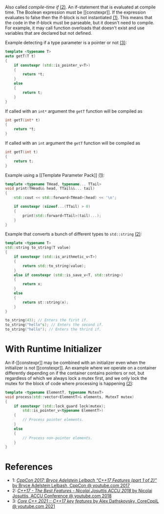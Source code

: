 Also called _compile-time if_ [(2)](https://youtu.be/e2ZQyYr0Oi0?t=153).
An if-statement that is evaluated at compile time.
The Boolean expression must be [[constexpr]].
If the expression evaluates to false then the if-block is not instantiated [(1)](https://youtu.be/fI2xiUqqH3Q?t=767).
This means that the code in the if-block must be parseable, but it doesn't need to compile.
For example, it may call function overloads that doesn't exist and use variables that are declared but not defined.

Example detecting if a type parameter is a pointer or not [(3)](https://youtu.be/3gGhP0C-xOY?t=401):
```cpp
template <typename T>
auto getT(T t)
{
	if constexpr (std::is_pointer_v<T>)
	{
		return *t;
	}
	else
	{
		return t;
	}
}
```

If called with an `int*` argument the `getT` function will be compiled as
```cpp
int getT(int* t)
{
	return *t;
}
```

If called with an `int` argument the `getT` function will be compiled as
```cpp
int getT(int t)
{
	return t;
}
```


Example using a [[Template Parameter Pack]] [(1)](https://youtu.be/fI2xiUqqH3Q?t=652):
```cpp
template <typename THead, typename... TTail>
void print(THead&& head, TTail&&... tail)
{
	std::cout << std::forward<THead>(head) << '\n';

	if constexpr (sizeof...(TTail) > 0)
	{
		print(std::forward<TTail>(tail)...);
	}
}
```

Example that converts a bunch of different types to `std::string` [(2)](https://youtu.be/e2ZQyYr0Oi0):
```cpp
template <typename T>
std::string to_string(T value)
{
	if constexpr (std::is_arithmetic_v<T>)
	{
		return std::to_string(value);
	}
	else if constexpr (std::is_save_v<T, std::string>)
	{
		return x;
	}
	else
	{
		return st::string(x);
	}
}

to_string(43); // Enters the first if.
to_string("hello"s); // Enters the second if.
to_string("hello"); // Enters the thrird if.
```

# With Runtime Initializer

An if-[[constexpr]] may be combined with an initializer even when the initializer is not [[constexpr]].
An example where we operate on a container differently depending on if the container contains pointers or not, but regardless of which we always lock a mutex first, and we only lock the mutex for the block of code where processing is happening [(2)](https://youtu.be/e2ZQyYr0Oi0?t=257):
```cpp
template <typename ElementT, typename MutexT>
void process(std::vector<ElementT>& elements, MutexT mutex)
{
	if constexpr (std::lock_guard lock(mutex);
		std::is_pointer_v<typename ElementT>)
	{
		// Process pointer elements.
	}
	else
	{
		// Process non-pointer elements.
	}
}
```


# References

- 1: [_CppCon 2017: Bryce Adelstein Lelbach “C++17 Features (part 1 of 2)”_ by Bryce Adelstein Lelbash, CppCon @ youtube.com 2017](https://youtu.be/fI2xiUqqH3Q)
- 2: [_C++17 - The Best Features - Nicolai Josuttis ACCU 2018_ by Nicolai Josuttis, ACCU Conference @ youtube.com 2018](https://youtu.be/e2ZQyYr0Oi0)
- 3: [_Core C++ 2021 :: C++17 key features_ by Alex Dathskovsky, CoreCppIL @ youtube.com 2021](https://www.youtube.com/watch?v=3gGhP0C-xOY)
